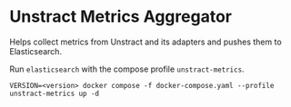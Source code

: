 # Unstract Metrics Aggregator

Helps collect metrics from Unstract and its adapters and pushes them to Elasticsearch.

Run `elasticsearch` with the compose profile `unstract-metrics`.

```shell
VERSION=<version> docker compose -f docker-compose.yaml --profile unstract-metrics up -d 
```
